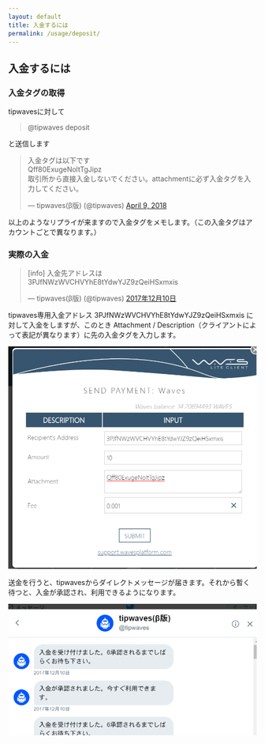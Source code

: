 ```yaml
---
layout: default
title: 入金するには
permalink: /usage/deposit/
---
```


## 入金するには

### 入金タグの取得
tipwavesに対して
> @tipwaves deposit

と送信します

<blockquote class="twitter-tweet" data-partner="tweetdeck"><p lang="ja" dir="ltr">入金タグは以下です<br>Qff80ExugeNoltTgJipz<br>取引所から直接入金しないでください。attachmentに必ず入金タグを入力してください。</p>&mdash; tipwaves(β版) (@tipwaves) <a href="https://twitter.com/tipwaves/status/983179260784402435?ref_src=twsrc%5Etfw">April 9, 2018</a></blockquote><script async src="//platform.twitter.com/widgets.js" charset="utf-8"></script>

以上のようなリプライが来ますので入金タグをメモします。（この入金タグはアカウントごとで異なります。）

### 実際の入金
<blockquote class="twitter-tweet" data-lang="ja"><p lang="ja" dir="ltr">[info] 入金先アドレスは<br>3PJfNWzWVCHVYhE8tYdwYJZ9zQeiHSxmxis</p>&mdash; tipwaves(β版) (@tipwaves) <a href="https://twitter.com/tipwaves/status/939738236867317762?ref_src=twsrc%5Etfw">2017年12月10日</a></blockquote><script async src="//platform.twitter.com/widgets.js" charset="utf-8"></script>

tipwaves専用入金アドレス
3PJfNWzWVCHVYhE8tYdwYJZ9zQeiHSxmxis に対して入金をしますが、このとき Attachment / Description（クライアントによって表記が異なります）に先の入金タグを入力します。

![送金画面](../../images/deposit-send.png)

送金を行うと、tipwavesからダイレクトメッセージが届きます。それから暫く待つと、入金が承認され、利用できるようになります。

![DM受信](../../images/deposit-send-dm.png)
